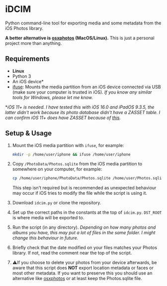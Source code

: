# iDCIM
Python command-line tool for exporting media and some metadata from the iOS Photos library.

**A better alternative is [osxphotos](https://github.com/RhetTbull/osxphotos) (MacOS/Linux).** This is just a personal project more than anything.

## Requirements
- **Linux**
- Python 3
- An iOS device*
- [ifuse](https://github.com/libimobiledevice/ifuse#ifuse): Mounts the media partition from an iOS device connected via USB (make sure your computer is trusted in iOS). *If you know any similar tools for Windows, please let me know.*

\**iOS 11+ is needed. I have tested this with iOS 16.0 and iPadOS 9.3.5, the latter didn't work because its photo database didn't have a ZASSET table. I can confirm iOS 11+ does have ZASSET because of [this](https://github.com/ScottKjr3347/iOS_Local_PL_Photos.sqlite_Queries/blob/main/iOS11/iOS11_LPL_Phsql_Adjust-Mutat.txt).*

## Setup & Usage
1. Mount the iOS media partition with `ifuse`, for example:
   ```bash
   mkdir -p /home/user/iphone && ifuse /home/user/iphone
   ```
2. Copy `/PhotoData/Photos.sqlite` from the iOS media partition to somewhere on your computer, for example:
   ```bash
   cp /home/user/iphone/PhotoData/Photos.sqlite /home/user/Photos.sqlite
   ```
   
   This step isn't required but is recommended as unexpected behaviour may occur if iOS tries to modify the file while the script is using it.
3. Download `idcim.py` or clone the repository.
4. Set up the correct paths in the constants at the top of `idcim.py`. `DST_ROOT` is where media will be exported to.
5. Run the script (in any directory). *Depending on how many photos and albums you have, this may put a lot of files in the same folder. I might change this behaviour in future.*
6. Briefly check that the date modified on your files matches your Photos library. If not, read the comment near the top of the script.
7. ⚠️If you choose to delete your photos from your device afterwards, be aware that this script does **NOT** export location metadata or faces or most other metadata. If you want to preserve this you should use an alternative like [osxphotos](https://github.com/RhetTbull/osxphotos) or at least keep the Photos.sqlite file.
